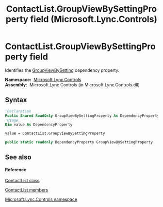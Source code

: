 ﻿---
title: ContactList.GroupViewBySettingProperty field (Microsoft.Lync.Controls)
TOCTitle: GroupViewBySettingProperty field
ms:assetid: F:Microsoft.Lync.Controls.ContactList.GroupViewBySettingProperty_DI_3_UC_OCS14MrefLyncWPF
ms:mtpsurl: https://msdn.microsoft.com/en-us/library/microsoft.lync.controls.contactlist.groupviewbysettingproperty_di_3_uc_ocs14mreflyncwpf(v=office.15)
ms:contentKeyID: 48592894
ms.date: 07/28/2014
mtps_version: v=office.15
f1_keywords:
- Microsoft.Lync.Controls.ContactList.GroupViewBySettingProperty
dev_langs:
- CSharp
- JScript
- VB
- other
---

# ContactList.GroupViewBySettingProperty field

Identifies the [GroupViewBySetting](contactlist-groupviewbysetting-property-microsoft-lync-controls_1.md) dependency property.

**Namespace:**  [Microsoft.Lync.Controls](microsoft-lync-controls-namespace_1.md)  
**Assembly:**  Microsoft.Lync.Controls (in Microsoft.Lync.Controls.dll)

## Syntax

``` vb
'Declaration
Public Shared ReadOnly GroupViewBySettingProperty As DependencyProperty
'Usage
Dim value As DependencyProperty

value = ContactList.GroupViewBySettingProperty
```

``` csharp
public static readonly DependencyProperty GroupViewBySettingProperty
```

## See also

#### Reference

[ContactList class](contactlist-class-microsoft-lync-controls_1.md)

[ContactList members](contactlist-members-microsoft-lync-controls_1.md)

[Microsoft.Lync.Controls namespace](microsoft-lync-controls-namespace_1.md)

